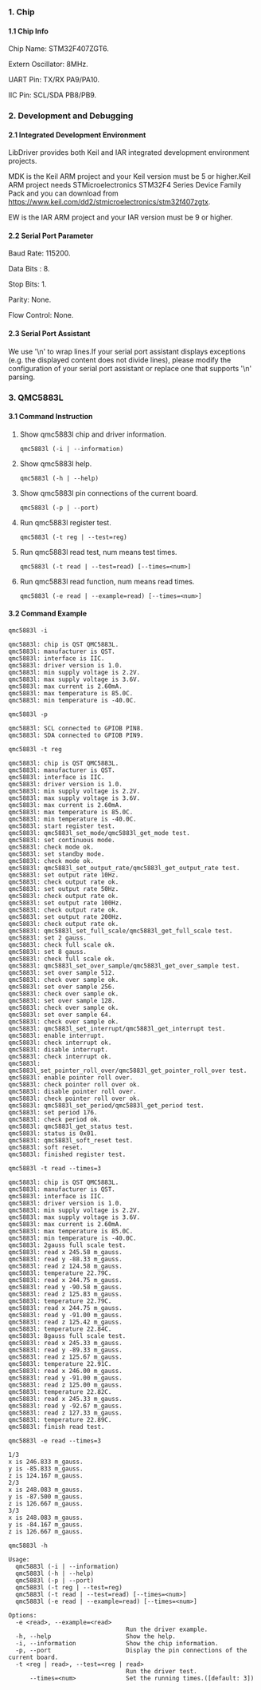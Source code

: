 ### 1. Chip

#### 1.1 Chip Info

Chip Name: STM32F407ZGT6.

Extern Oscillator: 8MHz.

UART Pin: TX/RX PA9/PA10.

IIC Pin: SCL/SDA PB8/PB9.

### 2. Development and Debugging

#### 2.1 Integrated Development Environment

LibDriver provides both Keil and IAR integrated development environment projects.

MDK is the Keil ARM project and your Keil version must be 5 or higher.Keil ARM project needs STMicroelectronics STM32F4 Series Device Family Pack and you can download from https://www.keil.com/dd2/stmicroelectronics/stm32f407zgtx.

EW is the IAR ARM project and your IAR version must be 9 or higher.

#### 2.2 Serial Port Parameter

Baud Rate: 115200.

Data Bits : 8.

Stop Bits: 1.

Parity: None.

Flow Control: None.

#### 2.3 Serial Port Assistant

We use '\n' to wrap lines.If your serial port assistant displays exceptions (e.g. the displayed content does not divide lines), please modify the configuration of your serial port assistant or replace one that supports '\n' parsing.

### 3. QMC5883L

#### 3.1 Command Instruction

1. Show qmc5883l chip and driver information.

   ```shell
   qmc5883l (-i | --information)
   ```

2. Show qmc5883l help.

   ```shell
   qmc5883l (-h | --help)
   ```

3. Show qmc5883l pin connections of the current board.

   ```shell
   qmc5883l (-p | --port)
   ```

4. Run qmc5883l register test.

   ```shell
   qmc5883l (-t reg | --test=reg)
   ```

5. Run qmc5883l read test, num means test times.

   ```shell
   qmc5883l (-t read | --test=read) [--times=<num>]
   ```

6. Run qmc5883l read function, num means read times.

   ```shell
   qmc5883l (-e read | --example=read) [--times=<num>]
   ```

#### 3.2 Command Example

```shell
qmc5883l -i

qmc5883l: chip is QST QMC5883L.
qmc5883l: manufacturer is QST.
qmc5883l: interface is IIC.
qmc5883l: driver version is 1.0.
qmc5883l: min supply voltage is 2.2V.
qmc5883l: max supply voltage is 3.6V.
qmc5883l: max current is 2.60mA.
qmc5883l: max temperature is 85.0C.
qmc5883l: min temperature is -40.0C.
```

```shell
qmc5883l -p

qmc5883l: SCL connected to GPIOB PIN8.
qmc5883l: SDA connected to GPIOB PIN9.
```

```shell
qmc5883l -t reg

qmc5883l: chip is QST QMC5883L.
qmc5883l: manufacturer is QST.
qmc5883l: interface is IIC.
qmc5883l: driver version is 1.0.
qmc5883l: min supply voltage is 2.2V.
qmc5883l: max supply voltage is 3.6V.
qmc5883l: max current is 2.60mA.
qmc5883l: max temperature is 85.0C.
qmc5883l: min temperature is -40.0C.
qmc5883l: start register test.
qmc5883l: qmc5883l_set_mode/qmc5883l_get_mode test.
qmc5883l: set continuous mode.
qmc5883l: check mode ok.
qmc5883l: set standby mode.
qmc5883l: check mode ok.
qmc5883l: qmc5883l_set_output_rate/qmc5883l_get_output_rate test.
qmc5883l: set output rate 10Hz.
qmc5883l: check output rate ok.
qmc5883l: set output rate 50Hz.
qmc5883l: check output rate ok.
qmc5883l: set output rate 100Hz.
qmc5883l: check output rate ok.
qmc5883l: set output rate 200Hz.
qmc5883l: check output rate ok.
qmc5883l: qmc5883l_set_full_scale/qmc5883l_get_full_scale test.
qmc5883l: set 2 gauss.
qmc5883l: check full scale ok.
qmc5883l: set 8 gauss.
qmc5883l: check full scale ok.
qmc5883l: qmc5883l_set_over_sample/qmc5883l_get_over_sample test.
qmc5883l: set over sample 512.
qmc5883l: check over sample ok.
qmc5883l: set over sample 256.
qmc5883l: check over sample ok.
qmc5883l: set over sample 128.
qmc5883l: check over sample ok.
qmc5883l: set over sample 64.
qmc5883l: check over sample ok.
qmc5883l: qmc5883l_set_interrupt/qmc5883l_get_interrupt test.
qmc5883l: enable interrupt.
qmc5883l: check interrupt ok.
qmc5883l: disable interrupt.
qmc5883l: check interrupt ok.
qmc5883l: qmc5883l_set_pointer_roll_over/qmc5883l_get_pointer_roll_over test.
qmc5883l: enable pointer roll over.
qmc5883l: check pointer roll over ok.
qmc5883l: disable pointer roll over.
qmc5883l: check pointer roll over ok.
qmc5883l: qmc5883l_set_period/qmc5883l_get_period test.
qmc5883l: set period 176.
qmc5883l: check period ok.
qmc5883l: qmc5883l_get_status test.
qmc5883l: status is 0x01.
qmc5883l: qmc5883l_soft_reset test.
qmc5883l: soft reset.
qmc5883l: finished register test.
```

```shell
qmc5883l -t read --times=3

qmc5883l: chip is QST QMC5883L.
qmc5883l: manufacturer is QST.
qmc5883l: interface is IIC.
qmc5883l: driver version is 1.0.
qmc5883l: min supply voltage is 2.2V.
qmc5883l: max supply voltage is 3.6V.
qmc5883l: max current is 2.60mA.
qmc5883l: max temperature is 85.0C.
qmc5883l: min temperature is -40.0C.
qmc5883l: 2gauss full scale test.
qmc5883l: read x 245.58 m_gauss.
qmc5883l: read y -88.33 m_gauss.
qmc5883l: read z 124.58 m_gauss.
qmc5883l: temperature 22.79C.
qmc5883l: read x 244.75 m_gauss.
qmc5883l: read y -90.58 m_gauss.
qmc5883l: read z 125.83 m_gauss.
qmc5883l: temperature 22.79C.
qmc5883l: read x 244.75 m_gauss.
qmc5883l: read y -91.00 m_gauss.
qmc5883l: read z 125.42 m_gauss.
qmc5883l: temperature 22.84C.
qmc5883l: 8gauss full scale test.
qmc5883l: read x 245.33 m_gauss.
qmc5883l: read y -89.33 m_gauss.
qmc5883l: read z 125.67 m_gauss.
qmc5883l: temperature 22.91C.
qmc5883l: read x 246.00 m_gauss.
qmc5883l: read y -91.00 m_gauss.
qmc5883l: read z 125.00 m_gauss.
qmc5883l: temperature 22.82C.
qmc5883l: read x 245.33 m_gauss.
qmc5883l: read y -92.67 m_gauss.
qmc5883l: read z 127.33 m_gauss.
qmc5883l: temperature 22.89C.
qmc5883l: finish read test.
```

```shell
qmc5883l -e read --times=3

1/3
x is 246.833 m_gauss.
y is -85.833 m_gauss.
z is 124.167 m_gauss.
2/3
x is 248.083 m_gauss.
y is -87.500 m_gauss.
z is 126.667 m_gauss.
3/3
x is 248.083 m_gauss.
y is -84.167 m_gauss.
z is 126.667 m_gauss.
```

```shell
qmc5883l -h

Usage:
  qmc5883l (-i | --information)
  qmc5883l (-h | --help)
  qmc5883l (-p | --port)
  qmc5883l (-t reg | --test=reg)
  qmc5883l (-t read | --test=read) [--times=<num>]
  qmc5883l (-e read | --example=read) [--times=<num>]

Options:
  -e <read>, --example=<read>
                                 Run the driver example.
  -h, --help                     Show the help.
  -i, --information              Show the chip information.
  -p, --port                     Display the pin connections of the current board.
  -t <reg | read>, --test=<reg | read>
                                 Run the driver test.
      --times=<num>              Set the running times.([default: 3])
```

